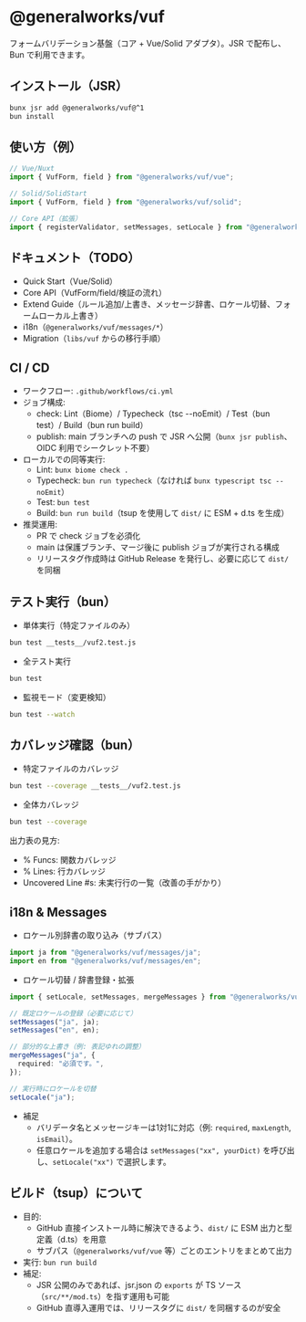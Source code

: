 # @generalworks/vuf

フォームバリデーション基盤（コア + Vue/Solid アダプタ）。JSR で配布し、Bun で利用できます。

## インストール（JSR）

```bash
bunx jsr add @generalworks/vuf@^1
bun install
```

## 使い方（例）

```ts
// Vue/Nuxt
import { VufForm, field } from "@generalworks/vuf/vue";

// Solid/SolidStart
import { VufForm, field } from "@generalworks/vuf/solid";

// Core API（拡張）
import { registerValidator, setMessages, setLocale } from "@generalworks/vuf";
```

## ドキュメント（TODO）

- Quick Start（Vue/Solid）
- Core API（VufForm/field/検証の流れ）
- Extend Guide（ルール追加/上書き、メッセージ辞書、ロケール切替、フォームローカル上書き）
- i18n（`@generalworks/vuf/messages/*`）
- Migration（`libs/vuf` からの移行手順）

## CI / CD

- ワークフロー: `.github/workflows/ci.yml`
- ジョブ構成:
  - check: Lint（Biome）/ Typecheck（tsc --noEmit）/ Test（bun test）/ Build（bun run build）
  - publish: main ブランチへの push で JSR へ公開（`bunx jsr publish`、OIDC 利用でシークレット不要）
- ローカルでの同等実行:
  - Lint: `bunx biome check .`
  - Typecheck: `bun run typecheck`（なければ `bunx typescript tsc --noEmit`）
  - Test: `bun test`
  - Build: `bun run build`（tsup を使用して `dist/` に ESM + d.ts を生成）
- 推奨運用:
  - PR で check ジョブを必須化
  - main は保護ブランチ、マージ後に publish ジョブが実行される構成
  - リリースタグ作成時は GitHub Release を発行し、必要に応じて `dist/` を同梱

## テスト実行（bun）

- 単体実行（特定ファイルのみ）

```bash
bun test __tests__/vuf2.test.js
```

- 全テスト実行

```bash
bun test
```

- 監視モード（変更検知）

```bash
bun test --watch
```

## カバレッジ確認（bun）

- 特定ファイルのカバレッジ

```bash
bun test --coverage __tests__/vuf2.test.js
```

- 全体カバレッジ

```bash
bun test --coverage
```

出力表の見方:
- % Funcs: 関数カバレッジ
- % Lines: 行カバレッジ
- Uncovered Line #s: 未実行行の一覧（改善の手がかり）

## i18n & Messages

- ロケール別辞書の取り込み（サブパス）

```ts
import ja from "@generalworks/vuf/messages/ja";
import en from "@generalworks/vuf/messages/en";
```

- ロケール切替 / 辞書登録・拡張

```ts
import { setLocale, setMessages, mergeMessages } from "@generalworks/vuf";

// 既定ロケールの登録（必要に応じて）
setMessages("ja", ja);
setMessages("en", en);

// 部分的な上書き（例: 表記ゆれの調整）
mergeMessages("ja", {
  required: "必須です。",
});

// 実行時にロケールを切替
setLocale("ja");
```

- 補足
  - バリデータ名とメッセージキーは1対1に対応（例: `required`, `maxLength`, `isEmail`）。
  - 任意ロケールを追加する場合は `setMessages("xx", yourDict)` を呼び出し、`setLocale("xx")` で選択します。

## ビルド（tsup）について

- 目的:
  - GitHub 直接インストール時に解決できるよう、`dist/` に ESM 出力と型定義（d.ts）を用意
  - サブパス（`@generalworks/vuf/vue` 等）ごとのエントリをまとめて出力
- 実行: `bun run build`
- 補足:
  - JSR 公開のみであれば、jsr.json の `exports` が TS ソース（`src/**/mod.ts`）を指す運用も可能
  - GitHub 直導入運用では、リリースタグに `dist/` を同梱するのが安全

